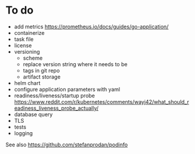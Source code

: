 # To do
- add metrics https://prometheus.io/docs/guides/go-application/
- containerize
- task file
- license
- versioning
    - scheme
    - replace version string where it needs to be
    - tags in git repo
    - artifact storage
- helm chart
- configure application parameters with yaml
- readiness/liveness/startup probe https://www.reddit.com/r/kubernetes/comments/wayj42/what_should_readiness_liveness_probe_actually/
- database query
- TLS
- tests
- logging

See also https://github.com/stefanprodan/podinfo